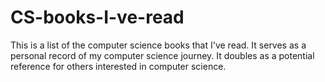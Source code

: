 # CS-books-I-ve-read

This is a list of the computer science books that I've read. It serves as a personal record of my computer science journey. It doubles as a potential reference for others interested in computer science.